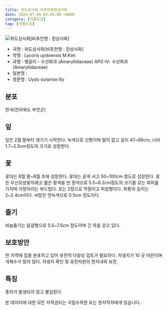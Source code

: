 ```yaml
---
title: 위도상사화_비추천명흰상사화
date: 2024-07-04 03:45:00 +0800
category: [식물도감]
tag: [식물도감]
---
```




![위도상사화[비추천명 : 흰상사화]](/fileUpload/plants/basic/Amaryllidaceae/Lycoris/780/780_1_th2.jpg)
- 국명 : 위도상사화[비추천명 : 흰상사화]
- 학명 : Lycoris uydoensis M.Kim
- 과명 : 앵글러 - 수선화과 (Amaryllidaceae) APG Ⅳ- 수선화과 (Amaryllidaceae)
- 일본명 : 
- 영문명 : Uydo surprise lily


## 분포
한국(전라북도 부안군) 
## 잎
잎은 2월 말부터 생기기 시작한다. 녹색으로 선형이며 털이 없고 길이 47~66cm, 너비 1.7~2.5cm정도의 크기로 성장한다. 
## 꽃
꽃대는 8월 말~9월 초에 성장한다. 꽃대는 곧게 서고 50~100cm 정도로 성장한다. 꽃은 우산모양꽃차례고 엷은 황색을 띤 흰색으로 5.5~6.2cm정도의 크기를 갖는 화피를 가지며 가장자리는 부드럽다. 포는 2장으로 막질이고 피침형이다. 화통의 길이는 2~2.4cm이다. 씨방은 연녹색으로 0.5cm 정도이다.
## 줄기
비늘줄기는 달걀형으로 5.5~7.5cm 정도이며 긴 목을 갖고 있다.
## 보호방안
한 지역에 집중 분포하고 있어 유전적 다양성 검토가 필요하다. 자생지가 10 곳 미만이며 개체수가 많지 않다. 자생지 확인 및 유전자원의 현지내외 보전.
## 특징
종자가 발생되지 않고 불임된다.






본 데이터에 대한 모든 저작권리는 국립수목원 또는 원저작자에게 있습니다.
